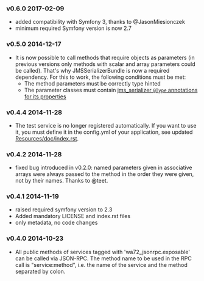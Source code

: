 
### v0.6.0 2017-02-09 ###
-   added compatibility with Symfony 3, thanks to @JasonMiesionczek
-   minimum required Symfony version is now 2.7

### v0.5.0 2014-12-17 ###
-   It is now possible to call methods that require objects as parameters (in previous versions only methods with scalar
    and array parameters could be called). That's why JMSSerializerBundle is now a required dependency.
    For this to work, the following conditions must be met:
    - The method parameters must be correctly type hinted
    - The parameter classes must contain [jms_serializer `@Type` annotations for its properties](http://jmsyst.com/libs/serializer/master/reference/annotations#type)

### v0.4.4 2014-11-28 ###
-   The test service is no longer registered automatically. If you want to use it,
    you must define it in the config.yml of your application, see updated [Resources/doc/index.rst](Resources/doc/index.rst).

### v0.4.2 2014-11-28 ###
-   fixed bug introduced in v0.2.0: named parameters given in associative arrays were always passed to the method in
    the order they were given, not by their names. Thanks to @teet.

### v0.4.1 2014-11-19 ###
-   raised required symfony version to 2.3
-   Added mandatory LICENSE and index.rst files
-   only metadata, no code changes

### v0.4.0 2014-10-23 ###
-   All public methods of services tagged with 'wa72_jsonrpc.exposable' can be called via JSON-RPC. The method name
    to be used in the RPC call is "service:method", i.e. the name of the service and the method separated by colon.